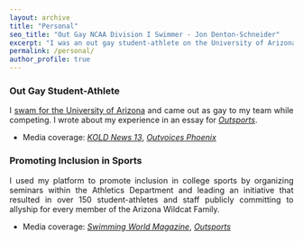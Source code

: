 ```yaml
---
layout: archive
title: "Personal"
seo_title: "Out Gay NCAA Division I Swimmer - Jon Denton-Schneider"
excerpt: "I was an out gay student-athlete on the University of Arizona Men's Swimming Team and worked to promote inclusion in sports."
permalink: /personal/
author_profile: true
---
```


### Out Gay Student-Athlete

<p align="justify">
I <a href="https://arizonawildcats.com/sports/mens-swimming-and-diving/roster/jon-denton-schneider/4190">swam for the University of Arizona</a> and came out as gay to my team while competing. I wrote about my experience in an essay for <a href="https://www.outsports.com/2015/7/14/8938045/jon-denton-schneider-arizona-swimming-gay-coming-out"><i>Outsports</i></a>.
<ul>
<li>Media coverage: <a href="https://www.kold.com/story/30006001/i-was-a-bald-gay-wildcat-former-ua-swimmer-explains-coming-out-essay/"><i>KOLD News 13</i></a>, <a href="https://phoenix.outvoices.us/coming-out-to-the-team/"><i>Outvoices Phoenix</i></a>
</ul>
  </p>

### Promoting Inclusion in Sports

<p align="justify">
I used my platform to promote inclusion in college sports by organizing seminars within the Athletics Department and leading an initiative that resulted in over 150 student-athletes and staff publicly committing to allyship for every member of the Arizona Wildcat Family.
<ul>
<li>Media coverage: <a href="https://www.swimmingworldmagazine.com/news/lgbtqia-rights-in-the-swimming-community/"><i>Swimming World Magazine</i></a>, <a href="https://www.outsports.com/2015/11/24/9789116/arizona-wildcats-gay-lgbt-banner"><i>Outsports</i></a>
</p>
